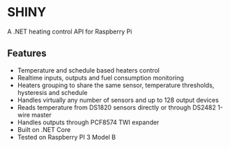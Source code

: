 # SHINY
A .NET heating control API for Raspberry Pi

## Features

- Temperature and schedule based heaters control
- Realtime inputs, outputs and fuel consumption monitoring
- Heaters grouping to share the same sensor, temperature thresholds, hysteresis and schedule
- Handles virtually any number of sensors and up to 128 output devices
- Reads temperature from DS1820 sensors directly or through DS2482 1-wire master
- Handles outputs through PCF8574 TWI expander
- Built on .NET Core
- Tested on Raspberry PI 3 Model B
